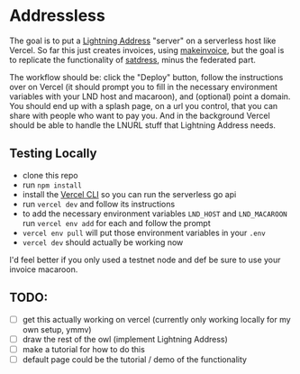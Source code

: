 # Addressless

The goal is to put a [Lightning Address](https://lightningaddress.com/) "server" on a serverless host like Vercel. So far this just creates invoices, using [makeinvoice](https://pkg.go.dev/github.com/fiatjaf/makeinvoice), but the goal is to replicate the functionality of [satdress](https://github.com/fiatjaf/satdress), minus the federated part.

The workflow should be: click the "Deploy" button, follow the instructions over on Vercel (it should prompt you to fill in the necessary environment variables with your LND host and macaroon), and (optional) point a domain. You should end up with a splash page, on a url you control, that you can share with people who want to pay you. And in the background Vercel should be able to handle the LNURL stuff that Lightning Address needs.

## Testing Locally

- clone this repo
- run `npm install`
- install the [Vercel CLI](https://vercel.com/cli) so you can run the serverless go api
- run `vercel dev` and follow its instructions
- to add the necessary environment variables `LND_HOST` and `LND_MACAROON` run `vercel env add` for each and follow the prompt
- `vercel env pull` will put those environment variables in your `.env`
- `vercel dev` should actually be working now

I'd feel better if you only used a testnet node and def be sure to use your invoice macaroon.

## TODO:

- [ ] get this actually working on vercel (currently only working locally for my own setup, ymmv)
- [ ] draw the rest of the owl (implement Lightning Address)
- [ ] make a tutorial for how to do this
- [ ] default page could be the tutorial / demo of the functionality
